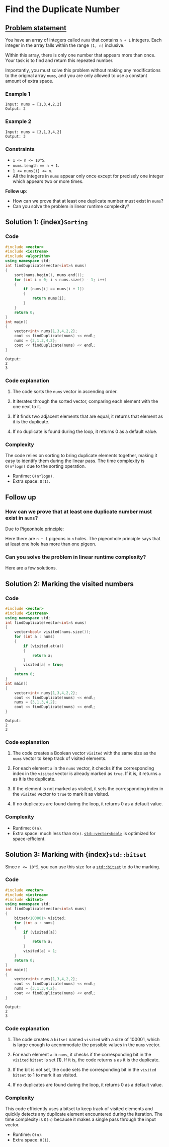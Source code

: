 # Find the Duplicate Number


## [Problem statement](https://leetcode.com/problems/find-the-duplicate-number/)

You have an array of integers called `nums` that contains `n + 1` integers. Each integer in the array falls within the range `[1, n]` inclusive.

Within this array, there is only one number that appears more than once. Your task is to find and return this repeated number.

Importantly, you must solve this problem without making any modifications to the original array `nums`, and you are only allowed to use a constant amount of extra space. 

### Example 1
```text
Input: nums = [1,3,4,2,2]
Output: 2
```

### Example 2
```text
Input: nums = [3,1,3,4,2]
Output: 3
``` 

### Constraints

* `1 <= n <= 10^5`.
* `nums.length == n + 1`.
* `1 <= nums[i] <= n`.
* All the integers in `nums` appear only once except for precisely one integer which appears two or more times.
 

**Follow up**:

* How can we prove that at least one duplicate number must exist in `nums`?
* Can you solve the problem in linear runtime complexity?


## Solution 1: {index}`Sorting`

### Code

```cpp
#include <vector>
#include <iostream>
#include <algorithm>
using namespace std;
int findDuplicate(vector<int>& nums) 
{
    sort(nums.begin(), nums.end());
    for (int i = 0; i < nums.size() - 1; i++) 
    {
        if (nums[i] == nums[i + 1]) 
        {
            return nums[i];
        }
    }
    return 0;
}
int main() 
{
    vector<int> nums{1,3,4,2,2};
    cout << findDuplicate(nums) << endl;
    nums = {3,1,3,4,2};
    cout << findDuplicate(nums) << endl;
}
```
```text
Output:
2
3
```

### Code explanation

1. The code sorts the `nums` vector in ascending order.

2. It iterates through the sorted vector, comparing each element with the one next to it.

3. If it finds two adjacent elements that are equal, it returns that element as it is the duplicate.

4. If no duplicate is found during the loop, it returns 0 as a default value.


### Complexity
The code relies on sorting to bring duplicate elements together, making it easy to identify them during the linear pass. The time complexity is `O(n*logn)` due to the sorting operation.

* Runtime: `O(n*logn)`.
* Extra space: `O(1)`.

## Follow up

### How can we prove that at least one duplicate number must exist in `nums`?

Due to [Pigeonhole principle](https://en.wikipedia.org/wiki/Pigeonhole_principle):

Here there are `n + 1` pigeons in `n` holes. The pigeonhole principle says that at least one hole has more than one pigeon.

### Can you solve the problem in linear runtime complexity?
Here are a few solutions.

## Solution 2: Marking the visited numbers

### Code
```cpp
#include <vector>
#include <iostream>
using namespace std;
int findDuplicate(vector<int>& nums) 
{
    vector<bool> visited(nums.size());
    for (int a : nums) 
    {
        if (visited.at(a)) 
        {
            return a;
        }
        visited[a] = true;
    }
    return 0;
}
int main() 
{
    vector<int> nums{1,3,4,2,2};
    cout << findDuplicate(nums) << endl;
    nums = {3,1,3,4,2};
    cout << findDuplicate(nums) << endl;
}
```
```text
Output:
2
3
```

### Code explanation

1. The code creates a Boolean vector `visited` with the same size as the `nums` vector to keep track of visited elements.

2. For each element `a` in the `nums` vector, it checks if the corresponding index in the `visited` vector is already marked as `true`. If it is, it returns `a` as it is the duplicate.

3. If the element is not marked as visited, it sets the corresponding index in the `visited` vector to `true` to mark it as visited.

4. If no duplicates are found during the loop, it returns 0 as a default value.

### Complexity
* Runtime: `O(n)`.
* Extra space: much less than `O(n)`. [`std::vector<bool>`](https://en.cppreference.com/w/cpp/container/vector_bool) is optimized for space-efficient. 

## Solution 3: Marking with {index}`std::bitset`

Since `n <= 10^5`, you can use this size for a [`std::bitset`](https://en.cppreference.com/w/cpp/utility/bitset) to do the marking. 

### Code
```cpp
#include <vector>
#include <iostream>
#include <bitset>
using namespace std;
int findDuplicate(vector<int>& nums) 
{
    bitset<100001> visited;
    for (int a : nums) 
    {
        if (visited[a]) 
        {
            return a;
        }
        visited[a] = 1;
    }
    return 0;
}
int main() 
{
    vector<int> nums{1,3,4,2,2};
    cout << findDuplicate(nums) << endl;
    nums = {3,1,3,4,2};
    cout << findDuplicate(nums) << endl;
}
```
```text
Output:
2
3
```

### Code explanation

1. The code creates a `bitset` named `visited` with a size of 100001, which is large enough to accommodate the possible values in the `nums` vector.

2. For each element `a` in `nums`, it checks if the corresponding bit in the `visited` `bitset` is set (1). If it is, the code returns `a` as it is the duplicate.

3. If the bit is not set, the code sets the corresponding bit in the `visited` `bitset` to 1 to mark it as visited.

4. If no duplicates are found during the loop, it returns 0 as a default value.

### Complexity
This code efficiently uses a bitset to keep track of visited elements and quickly detects any duplicate element encountered during the iteration. The time complexity is `O(n)` because it makes a single pass through the input vector.

* Runtime: `O(n)`.
* Extra space: `O(1)`. 
